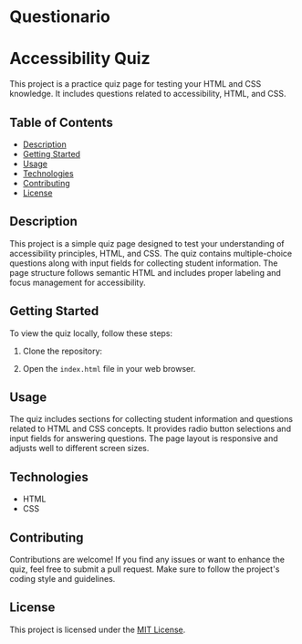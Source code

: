 # Questionario
# Accessibility Quiz

This project is a practice quiz page for testing your HTML and CSS knowledge. It includes questions related to accessibility, HTML, and CSS.

## Table of Contents
- [Description](#description)
- [Getting Started](#getting-started)
- [Usage](#usage)
- [Technologies](#technologies)
- [Contributing](#contributing)
- [License](#license)

## Description

This project is a simple quiz page designed to test your understanding of accessibility principles, HTML, and CSS. The quiz contains multiple-choice questions along with input fields for collecting student information. The page structure follows semantic HTML and includes proper labeling and focus management for accessibility.

## Getting Started

To view the quiz locally, follow these steps:

1. Clone the repository:

2. Open the `index.html` file in your web browser.

## Usage

The quiz includes sections for collecting student information and questions related to HTML and CSS concepts. It provides radio button selections and input fields for answering questions. The page layout is responsive and adjusts well to different screen sizes.

## Technologies

- HTML
- CSS

## Contributing

Contributions are welcome! If you find any issues or want to enhance the quiz, feel free to submit a pull request. Make sure to follow the project's coding style and guidelines.

## License

This project is licensed under the [MIT License](LICENSE).
